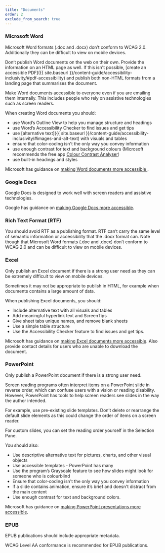 ```yaml
---
title: "Documents"
order: 2
exclude_from_search: true
---
```


### Microsoft Word

Microsoft Word formats (.doc and .docx) don’t conform to WCAG 2.0.  Additionally they can be difficult to view on mobile devices.

Don’t publish Word documents on the web on their own. Provide the information on an HTML page as well. If this isn't possible, [create an accessible PDF]({{ site.baseurl }}/content-guide/accessibility-inclusivity/#pdf-accessibility) and publish both non-HTML formats from a landing page that summarises the document.

Make Word documents accessible to everyone even if you are emailing them internally. This includes people who rely on assistive technologies such as screen readers.

When creating Word documents you should:

- use Word’s Outline View to help you manage structure and headings
- use Word’s Accessibility Checker to find issues and get tips
- use [alternative text]({{ site.baseurl }}/content-guide/accessibility-inclusivity/#images-and-alt-text) with visuals and tables
- ensure that color-coding isn't the only way you convey information
- use enough contrast for text and background colours (Microsoft recommends the free app [Colour Contrast Analyser](https://www.paciellogroup.com/resources/contrastanalyser/))
- use built-in headings and styles

Microsoft has guidance on [making Word documents more accessible ](https://support.office.com/en-us/article/Creating-accessible-Word-documents-d9bf3683-87ac-47ea-b91a-78dcacb3c66d?CTT=3&amp;CorrelationId=b3c40249-a7fa-4300-9c12-5d0f79242a78&amp;ui=en-US&amp;rs=en-US&amp;ad=US).

### Google Docs

Google Docs is designed to work well with screen readers and assistive technologies.

Google has guidance on [making Google Docs more accessible](https://support.google.com/docs/answer/6199477?hl=en).

### Rich Text Format (RTF)

You should avoid RTF as a publishing format. RTF can’t carry the same level of semantic information or accessibility that the .docx format can. Note though that Microsoft Word formats (.doc and .docx) don’t conform to WCAG 2.0 and can be difficult to view on mobile devices.

### Excel
Only publish an Excel document if there is a strong user need as they can be extremely difficult to view on mobile devices.

Sometimes it may not be appropriate to publish in HTML, for example when documents contains a large amount of data.

When publishing Excel documents, you should:

- Include alternative text with all visuals and tables
- Add meaningful hyperlink text and ScreenTips
- Give sheet tabs unique names, and remove blank sheets
- Use a simple table structure
- Use the Accessibility Checker feature to find issues and get tips.

Microsoft has guidance on [making Excel documents more accessible](https://support.office.com/en-us/article/Make-your-Excel-spreadsheets-accessible-6cc05fc5-1314-48b5-8eb3-683e49b3e593). Also provide contact details for users who are unable to download the document.

### PowerPoint 
Only publish a PowerPoint document if there is a strong user need. 

Screen reading programs often interpret items on a PowerPoint slide in reverse order, which can confuse users with a vision or reading disability. However, PowerPoint has tools to help screen readers see slides in the way the author intended.

For example, use pre-existing slide templates. Don’t delete or rearrange the default slide elements as this could change the order of items on a screen reader.

For custom slides, you can set the reading order yourself in the Selection Pane.

You should also:

- Use descriptive alternative text for pictures, charts, and other visual objects
- Use accessible templates - PowerPoint has many
- Use the program’s Grayscale feature to see how slides might look for someone who is colourblind
- Ensure that color-coding isn't the only way you convey information
- If a slide contains animation, ensure it’s brief and doesn't distract from the main content
- Use enough contrast for text and background colors.

Microsoft has guidance on [making PowerPoint presentations more accessible](https://support.office.com/en-us/article/Create-more-accessible-slides-794fc5da-f686-464d-8c29-1c6ab8515465?ui=en-US&rs=en-US&ad=US). 

### EPUB
EPUB publications should include appropriate metadata.

WCAG Level AA conformance is recommended for EPUB publications.
